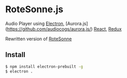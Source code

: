 # RoteSonne.js

Audio Player using [Electron](http://electron.atom.io/), [Aurora.js]
(https://github.com/audiocogs/aurora.js/) [React](https://facebook.github.io/react/), 
[Redux](https://github.com/reactjs/redux)

Rewritten version of [RoteSonne](https://github.com/industral/RoteSonne)

## Install


```bash
$ npm install electron-prebuilt -g
$ electron .
```
